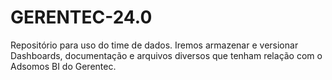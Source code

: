 # GERENTEC-24.0
Repositório para uso do time de dados. Iremos armazenar e versionar Dashboards, documentação e arquivos diversos que tenham relação com o Adsomos BI do Gerentec.
